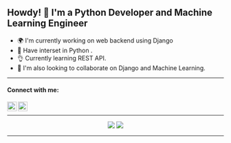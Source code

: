 <h2>Howdy! 👋 I'm a Python Developer and Machine Learning Engineer</h2>

- 🌍 I'm currently working on web backend using Django <br>
- 🐍 Have interset in Python . <br>
- 👌 Currently learning REST API. <br>
- 🤝 I'm also looking to collaborate on Django and Machine Learning.<br>

<hr>
<h4> Connect with me:</h4>

[<img align="left" alt="Reza | Twitter" width="22px" src="https://cdn.jsdelivr.net/npm/simple-icons@v3/icons/twitter.svg" />][twitter]
[<img align="left" alt="Reza | LinkedIn" width="22px" src="https://cdn.jsdelivr.net/npm/simple-icons@v3/icons/linkedin.svg" />][linkedin]

<br>

<hr>


<p align = "center">
  <img src = "https://github-readme-stats.vercel.app/api?username=mreza162152&show_icons=true&theme=dark&line_height=40">
  <img src = "https://github-readme-stats.vercel.app/api/top-langs/?username=mreza162152&theme=dark">
</p>

<hr>



<!---
mreza162152/mreza162152 is a ✨ special ✨ repository because its `README.md` (this file) appears on your GitHub profile.
You can click the Preview link to take a look at your changes.
--->
[twitter]: https://twitter.com/AyonChowdhury27
[linkedin]: https://linkedin.com/in/md-mahmudur-reza
